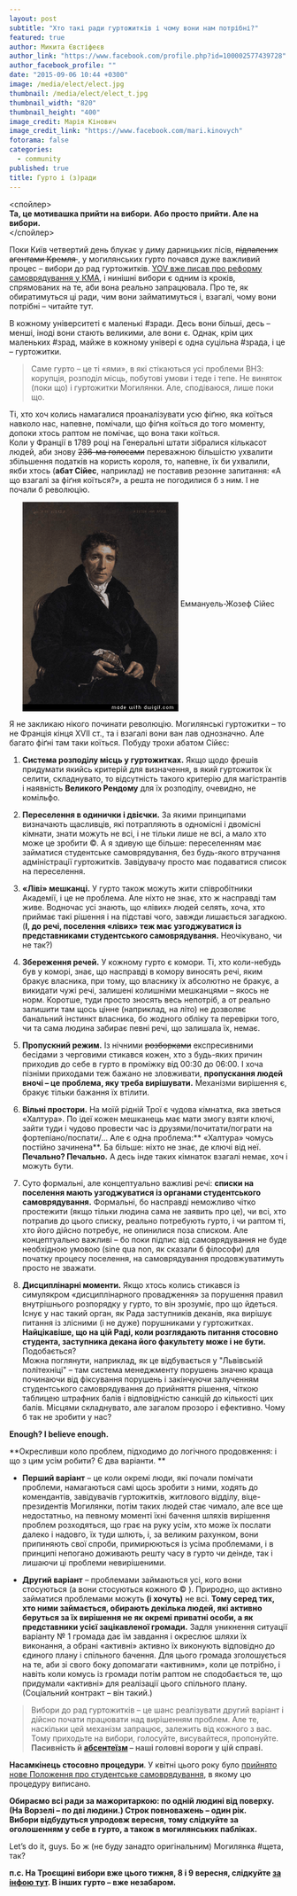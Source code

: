 ```yaml
---
layout: post
subtitle: "Хто такі ради гуртожитків і чому вони нам потрібні?"
featured: true
author: Микита Євстіфеєв
author_link: "https://www.facebook.com/profile.php?id=100002577439728"
author_facebook_profile: ""
date: "2015-09-06 10:44 +0300"
image: /media/elect/elect.jpg
thumbnail: /media/elect/elect_t.jpg
thumbnail_width: "820"
thumbnail_height: "400"
image_credit: Марія Кінович
image_credit_link: "https://www.facebook.com/mari.kinovych"
fotorama: false
categories: 
  - community
published: true
title: Гурто і (з)ради
---
```







<спойлер>   
**Та, це мотивашка прийти на вибори. Або просто прийти. Але на вибори.**  
</спойлер>

Поки Київ четвертий день блукає у диму дарницьких лісів, <strike> підпалених агентами Кремля </strike>, у могилянських гурто почався дуже важливий процес – вибори до рад гуртожитків. [YOV вже писав про реформу самоврядування у КМА](http://yov.com.ua/journal/2015/04/25/samvrad/), і нинішні вибори є одним із кроків, спрямованих на те, аби вона реально запрацювала. Про те, як обиратимуться ці ради, чим вони займатимуться і, взагалі, чому вони потрібні – читайте тут.  

В кожному університеті є маленькі #зради. Десь вони більші, десь – менші, іноді вони стають великими, але вони є. Однак, крім цих маленьких #зрад, майже в кожному універі є одна суцільна #зрада, і це – гуртожитки.  

>Саме гурто – це ті «ями», в які стікаються усі проблеми ВНЗ: корупція, розподіл місць, побутові умови і теде і тепе. Не виняток (поки що) і гуртожитки Могилянки. Але, сподіваюся, лише поки що.  

Ті, хто хоч колись намагалися проаналізувати усю фіґню, яка коїться навколо нас, напевне, помічали, що фіґня коїться до того моменту, допоки хтось раптом не помічає, що вона таки коїться.  
Коли у Франції в 1789 році на Генеральні штати зібралися кількасот людей, аби знову <strike>236-ма голосами</strike> переважною більшістю ухвалити збільшення податків на користь короля, то, напевне, їх би ухвалили, якби хтось (**абат Сійес**, наприклад) не поставив резонне запитання: «А що взагалі за фіґня коїться?», а решта не погодилися б з ним. І не почали б революцію.  

<p align="center"> <img src="https://raw.githubusercontent.com/boretskyi/boretskyi.github.io/master/media/elect/d.gif" alt="Еммануель-Жозеф Сійес" align="middle"> Еммануель-Жозеф Сійес </p>

Я не закликаю нікого починати революцію. Могилянські гуртожитки – то не Франція кінця XVII ст., та і взагалі вони ван лав однозначно. Але багато фіґні там таки коїться. Побуду трохи абатом Сійєc:  

1. **Система розподілу місць у гуртожитках.** Якщо щодо фрешів придумати якийсь критерій для визначення, в який гуртожиток їх селити, складнувато, то відсутність такого критерію для магістрантів і наявність **Великого Рендому** для їх розподілу, очевидно, не комільфо.  

2. **Переселення в одинички і двієчки.** За якими принципами визначають щасливців, які потрапляють в одномісні і двомісні кімнати, знати можуть не всі, і не тільки лише не всі, а мало хто може це зробити ©. А я здивую ще більше: переселенням має займатися студентське самоврядування, без будь-якого втручання адміністрації гуртожитків. Завідувачу просто має подаватися список на переселення.  

3. **«Ліві» мешканці.** У гурто також можуть жити співробітники Академії, і це не проблема. Але ніхто не знає, хто ж насправді там живе. Водночас усі знають, що «лівих» людей селять, хоча, хто приймає такі рішення і на підставі чого, завжди лишається загадкою. (**І, до речі, поселення «лівих» теж має узгоджуватися із представниками студентського самоврядування.** Неочікувано, чи не так?)  

4. **Збереження речей.** У кожному гурто є комори. Ті, хто коли-небудь був у коморі, знає, що насправді в комору виносять речі, яким бракує власника, при тому, що власнику їх абсолютно не бракує, а викидати чужі речі, залишені колишніми мешканцями – якось не норм. Коротше, туди просто зносять весь непотріб, а от реально залишити там щось цінне (наприклад, на літо) не дозволяє банальний інстинкт власника, бо жодного обліку та перевірки того, чи та сама людина забирає певні речі, що залишала їх, немає.  

5. **Пропускний режим.** Із нічними <strike>розборками</strike> експресивними бесідами з черговими стикався кожен, хто з будь-яких причин приходив до себе в гурто в проміжку від 00:30 до 06:00. І хоча пізніми приходами теж бажано не зловживати, **пропускання людей вночі – це проблема, яку треба вирішувати.** Механізми вирішення є, бракує тільки бажання їх втілити.  

6. **Вільні простори.** На моїй рідній Трої є чудова кімнатка, яка зветься «Халтура». По ідеї кожен мешканець має мати змогу взяти ключі, зайти туди і чудово провести час із друзями/почитати/пограти на фортепіано/поспати/… Але є одна проблема:** «Халтура» чомусь постійно зачинена**. Ба більше: ніхто не знає, де ключі від неї. **Печально? Печально.** А десь інде таких кімнаток взагалі немає, хоч і можуть бути.  

7. Суто формальні, але концептуально важливі речі: **списки на поселення мають узгоджуватися із органами студентського самоврядування.** Формальні, бо насправді неможливо чітко простежити (якщо тільки людина сама не заявить про це), чи всі, хто потрапив до цього списку, реально потребують гурто, і чи раптом ті, хто його дійсно потребує, не опинилися поза списком. Але концептуально важливі – бо поки підпис від самоврядування не буде необхідною умовою (sine qua non, як сказали б філософи) для початку процесу поселення, на  самоврядування продовжуватимуть просто не зважати.  

8. **Дисциплінарні моменти.** Якщо хтось колись стикався із симулякром «дисциплінарного провадження» за порушення правил внутрішнього розпорядку у гурто, то він зрозуміє, про що йдеться. Існує у нас такий орган, як Рада заступників деканів, яка вирішує питання із злісними (і не дуже) порушниками у гуртожитках. **Найцікавіше, що на цій Раді, коли розглядають питання стосовно студента, заступника декана його факультету може і не бути.** Подобається?  
Можна поглянути, наприклад, як це відбувається у "Львівській політехніці" – там система менеджменту порушень значно краща починаючи від фіксування порушень і закінчуючи залученням студентського самоврядування до прийняття рішення, чіткою таблицею штрафних балів і відповідністю санкцій до кількості цих балів. Місцями складнувато, але загалом прозоро і ефективно. Чому б так не зробити у нас?  

**Enough? I believe enough.**

**Окресливши коло проблем, підходимо до логічного продовження: і що з цим усім робити? Є два варіанти. ** 

- **Перший варіант** – це коли окремі люди, які почали помічати проблеми, намагаються самі щось зробити з ними, ходять до комендантів, завідувачів гуртожитків, житлового відділу, віце-президентів Могилянки, потім таких людей стає чимало, але все ще недостатньо, на певному моменті їхні бачення шляхів вирішення проблем розходяться, що грає на руку усім, хто може їх послати далеко і надовго, їх туди шлють, і, за великим рахунком, вони припиняють свої спроби, примирюються із усіма проблемами, і в принципі непогано доживають решту часу в гурто чи деінде, так і лишаючи ці проблеми невирішеними.  

- **Другий варіант** – проблемами займаються усі, кого вони стосуються (а вони стосуються кожного © ). Природно, що активно займатися проблемами можуть **(і хочуть)** не всі. **Тому серед тих, хто ними займається, обирають декілька людей, які активно беруться за їх вирішення не як окремі приватні особи, а як представники усієї зацікавленої громади.** Задля уникнення ситуації варіанту № 1 громада дає їм завдання і окреслює шляхи їх виконання, а обрані «активні» активно їх виконують відповідно до єдиного плану і спільного бачення. Для цього громада зголошується на те, аби зі свого боку допомагати «активним», коли це потрібно, і навіть коли комусь із громади потім раптом не сподобається те, що придумали «активні» для реалізації цього спільного плану. (Соціальний контракт – він такий.)  

>Вибори до рад гуртожитків – це шанс реалізувати другий варіант і дійсно почати працювати над вирішенням проблем. Але те, наскільки цей механізм запрацює, залежить від кожного з вас. Тому приходьте на вибори, голосуйте, висувайтеся, пропонуйте. **Пасивність й [абсентеїзм](https://uk.wikipedia.org/wiki/Абсентеїзм) – наші головні вороги у цій справі.** 

**Насамкінець стосовно процедури**. У квітні цього року було [прийнято нове Положення про студентське самоврядування](http://goo.gl/gWzaL8), в якому цю процедуру виписано.  

**Обираємо всі ради за мажоритаркою: по одній людині від поверху. (На Ворзелі – по дві людини.) Строк повноважень – один рік.  
Вибори відбудуться упродовж вересня, тому слідкуйте за оголошенням у себе в гурто, а також в могилянських пабліках.**  

Let’s do it, guys. Бо ж (не буду занадто оригінальним) Могилянка #щета, так?

**п.с. На Троєщині вибори вже цього тижня, 8 і 9 вересня, слідкуйте [за інфою тут](http://vk.com/troya15). В інших гурто – вже незабаром.**
